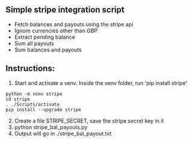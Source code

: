 ## Simple stripe integration script

- Fetch balances and payouts using the stripe api
- Ignore currencies other than GBP
- Extract pending balance
- Sum all payouts
- Sum balances and payouts

## Instructions:

1. Start and activate a venv. Inside the venv folder, run 'pip install stripe'

```
python -m venv stripe
cd stripe
. ./Scripts/activate
pip install --upgrade stripe
```

2. Create a file STRIPE_SECRET, save the stripe secret key in it
2. python stripe_bal_payouts.py
2. Output will go in ./stripe_bal_payout.txt
